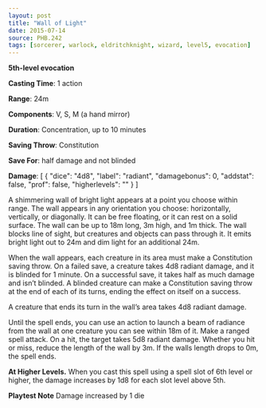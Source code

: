 ```yaml
---
layout: post
title: "Wall of Light"
date: 2015-07-14
source: PHB.242
tags: [sorcerer, warlock, eldritchknight, wizard, level5, evocation]
---
```


**5th-level evocation**

**Casting Time**: 1 action

**Range**: 24m

**Components**: V, S, M (a hand mirror)

**Duration**: Concentration, up to 10 minutes

**Saving Throw**: Constitution

**Save For**: half damage and not blinded

**Damage**: [ { "dice": "4d8", "label": "radiant", "damagebonus": 0, "addstat": false, "prof": false, "higherlevels": "" } ]

A shimmering wall of bright light appears at a point you choose within range. The wall appears in any orientation you choose: horizontally, vertically, or diagonally. It
can be free floating, or it can rest on a solid surface. The wall can be up to 18m long, 3m high, and 1m thick. The wall blocks line of sight, but creatures
and objects can pass through it. It emits bright light out to 24m and dim light for an additional 24m.

When the wall appears, each creature in its area must make a Constitution saving throw. On a failed save, a creature takes 4d8 radiant damage, and it is blinded for
1 minute. On a successful save, it takes half as much damage and isn’t blinded. A blinded creature can make a Constitution saving throw at the end of each of its
turns, ending the effect on itself on a success.

A creature that ends its turn in the wall’s area takes 4d8 radiant damage.

Until the spell ends, you can use an action to launch a beam of radiance from the wall at one creature you can see within 18m of it. Make a ranged spell attack. On
a hit, the target takes 5d8 radiant damage. Whether you hit or miss, reduce the length of the wall by 3m. If the walls length drops to 0m, the spell ends.

**At Higher Levels.** When you cast this spell using a spell slot of 6th level or higher, the damage increases by 1d8 for each slot level above 5th.

**Playtest Note** Damage increased by 1 die